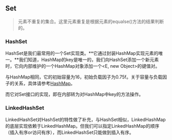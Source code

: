 ## Set
> 元素不重复的集合。这里元素重复是根据元素的equalse()方法的结果判断的。

### HashSet
HashSet是我们最常用的一个Set实现类。**它通过封装HashMap实现元素的唯一。**我们知道，HashMap的key是唯一的，我们向HashSet添加一个新元素时，它向内部维护的一个HashMap对象添加一个<E, new Object>的键值对。

与HashMap相同，它的初始容量为16，初始负载因子为0.75f。关于容量与负载因子的关系，具体请参考[HashMap](https://github.com/hk/broken-sowrd/blob/master/java-base/util/Map/HashMap.md)。

而它对Set接口的实现，即在内部转为对HashMap中key的方法操作。

### LinkedHashSet
LinkedHashSet对HashSet的特性做了补充，与HashSet相似，LinkedHashMap的底层实现依赖于LinkedHashMap。但我们可以指定LinkedHashMap的顺序（插入有序or访问有序），而LinkedHashSet只能做到插入有序。
